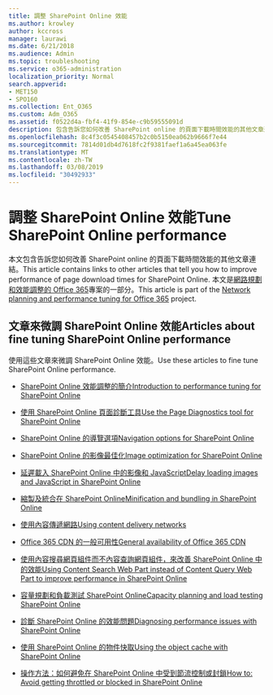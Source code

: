 ```yaml
---
title: 調整 SharePoint Online 效能
ms.author: krowley
author: kccross
manager: laurawi
ms.date: 6/21/2018
ms.audience: Admin
ms.topic: troubleshooting
ms.service: o365-administration
localization_priority: Normal
search.appverid:
- MET150
- SPO160
ms.collection: Ent_O365
ms.custom: Adm_O365
ms.assetid: f0522d4a-fbf4-41f9-854e-c9b59555091d
description: 包含告訴您如何改善 SharePoint online 的頁面下載時間效能的其他文章連結。
ms.openlocfilehash: 8c4f3c0545408457b2c0b5150ea062b9666f7e44
ms.sourcegitcommit: 7814d01db4d7618fc2f9381faef1a6a45ea063fe
ms.translationtype: MT
ms.contentlocale: zh-TW
ms.lasthandoff: 03/08/2019
ms.locfileid: "30492933"
---
```

# <a name="tune-sharepoint-online-performance"></a><span data-ttu-id="20ae8-103">調整 SharePoint Online 效能</span><span class="sxs-lookup"><span data-stu-id="20ae8-103">Tune SharePoint Online performance</span></span>

<span data-ttu-id="20ae8-104">本文包含告訴您如何改善 SharePoint online 的頁面下載時間效能的其他文章連結。</span><span class="sxs-lookup"><span data-stu-id="20ae8-104">This article contains links to other articles that tell you how to improve performance of page download times for SharePoint Online.</span></span> <span data-ttu-id="20ae8-105">本文是[網路規劃和效能調整的 Office 365](https://aka.ms/tune)專案的一部分。</span><span class="sxs-lookup"><span data-stu-id="20ae8-105">This article is part of the [Network planning and performance tuning for Office 365](https://aka.ms/tune) project.</span></span>
   
## <a name="articles-about-fine-tuning-sharepoint-online-performance"></a><span data-ttu-id="20ae8-106">文章來微調 SharePoint Online 效能</span><span class="sxs-lookup"><span data-stu-id="20ae8-106">Articles about fine tuning SharePoint Online performance</span></span>

<span data-ttu-id="20ae8-107">使用這些文章來微調 SharePoint Online 效能。</span><span class="sxs-lookup"><span data-stu-id="20ae8-107">Use these articles to fine tune SharePoint Online performance.</span></span>
  
- [<span data-ttu-id="20ae8-108">SharePoint Online 效能調整的簡介</span><span class="sxs-lookup"><span data-stu-id="20ae8-108">Introduction to performance tuning for SharePoint Online</span></span>](introduction-to-performance-tuning-for-sharepoint-online.md)
    
- [<span data-ttu-id="20ae8-109">使用 SharePoint Online 頁面診斷工具</span><span class="sxs-lookup"><span data-stu-id="20ae8-109">Use the Page Diagnostics tool for SharePoint Online</span></span>](page-diagnostics-for-spo.md)
    
- [<span data-ttu-id="20ae8-110">SharePoint Online 的導覽選項</span><span class="sxs-lookup"><span data-stu-id="20ae8-110">Navigation options for SharePoint Online</span></span>](navigation-options-for-sharepoint-online.md)
    
- [<span data-ttu-id="20ae8-111">SharePoint Online 的影像最佳化</span><span class="sxs-lookup"><span data-stu-id="20ae8-111">Image optimization for SharePoint Online</span></span>](image-optimization-for-sharepoint-online.md)
    
- [<span data-ttu-id="20ae8-112">延遲載入 SharePoint Online 中的影像和 JavaScript</span><span class="sxs-lookup"><span data-stu-id="20ae8-112">Delay loading images and JavaScript in SharePoint Online</span></span>](delay-loading-images-and-javascript-in-sharepoint-online.md)
    
- [<span data-ttu-id="20ae8-113">縮製及統合在 SharePoint Online</span><span class="sxs-lookup"><span data-stu-id="20ae8-113">Minification and bundling in SharePoint Online</span></span>](minification-and-bundling-in-sharepoint-online.md)
    
- [<span data-ttu-id="20ae8-114">使用內容傳遞網路</span><span class="sxs-lookup"><span data-stu-id="20ae8-114">Using content delivery networks</span></span>](using-content-delivery-networks-with-sharepoint-online.md)
    
 - [<span data-ttu-id="20ae8-115">Office 365 CDN 的一般可用性</span><span class="sxs-lookup"><span data-stu-id="20ae8-115">General availability of Office 365 CDN</span></span>](https://dev.office.com/blogs/general-availability-of-office-365-cdn)
    
- [<span data-ttu-id="20ae8-116">使用內容搜尋網頁組件而不內容查詢網頁組件，來改善 SharePoint Online 中的效能</span><span class="sxs-lookup"><span data-stu-id="20ae8-116">Using Content Search Web Part instead of Content Query Web Part to improve performance in SharePoint Online</span></span>](using-content-search-web-part-instead-of-content-query-web-part-to-improve-perfo.md)
    
- [<span data-ttu-id="20ae8-117">容量規劃和負載測試 SharePoint Online</span><span class="sxs-lookup"><span data-stu-id="20ae8-117">Capacity planning and load testing SharePoint Online</span></span>](capacity-planning-and-load-testing-sharepoint-online.md)
    
- [<span data-ttu-id="20ae8-118">診斷 SharePoint Online 的效能問題</span><span class="sxs-lookup"><span data-stu-id="20ae8-118">Diagnosing performance issues with SharePoint Online</span></span>](diagnosing-performance-issues-with-sharepoint-online.md)
    
- [<span data-ttu-id="20ae8-119">使用 SharePoint Online 的物件快取</span><span class="sxs-lookup"><span data-stu-id="20ae8-119">Using the object cache with SharePoint Online</span></span>](using-the-object-cache-with-sharepoint-online.md)
    
- [<span data-ttu-id="20ae8-120">操作方法：如何避免在 SharePoint Online 中受到節流控制或封鎖</span><span class="sxs-lookup"><span data-stu-id="20ae8-120">How to: Avoid getting throttled or blocked in SharePoint Online</span></span>](https://msdn.microsoft.com/en-us/library/office/dn889829.aspx)
    

